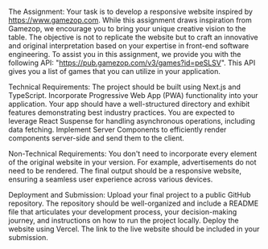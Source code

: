 The Assignment:
Your task is to develop a responsive website inspired by https://www.gamezop.com. While this assignment draws inspiration from Gamezop, we encourage you to bring your unique creative vision to the table. The objective is not to replicate the website but to craft an innovative and original interpretation based on your expertise in front-end software engineering.
To assist you in this assignment, we provide you with the following API: "https://pub.gamezop.com/v3/games?id=peSLSV". This API gives you a list of games that you can utilize in your application.

Technical Requirements:
The project should be built using Next.js and TypeScript.
Incorporate Progressive Web App (PWA) functionality into your application.
Your app should have a well-structured directory and exhibit features demonstrating best industry practices.
You are expected to leverage React Suspense for handling asynchronous operations, including data fetching.
Implement Server Components to efficiently render components server-side and send them to the client.

Non-Technical Requirements:
You don't need to incorporate every element of the original website in your version. For example, advertisements do not need to be rendered.
The final output should be a responsive website, ensuring a seamless user experience across various devices.

Deployment and Submission:
Upload your final project to a public GitHub repository. The repository should be well-organized and include a README file that articulates your development process, your decision-making journey, and instructions on how to run the project locally.
Deploy the website using Vercel. The link to the live website should be included in your submission.